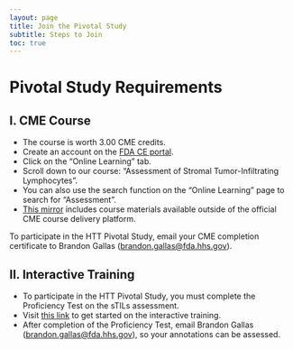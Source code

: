 ```yaml
---
layout: page
title: Join the Pivotal Study 
subtitle: Steps to Join
toc: true
---
```


# Pivotal Study Requirements

## I. CME Course
 * The course is worth 3.00 CME credits.
 * Create an account on the [FDA CE portal](https://ceportal.fda.gov/).
 * Click on the “Online Learning” tab. 
 * Scroll down to our course: “Assessment of Stromal Tumor-Infiltrating Lymphocytes”. 
  * You can also use the search function on the “Online Learning” page to search for “Assessment”.
 * [This mirror](/training-2023/cmeCourse.md) includes course materials available outside of the official CME course delivery platform. 


To participate in the HTT Pivotal Study, email your CME completion certificate to Brandon Gallas (brandon.gallas@fda.hhs.gov).

## II. Interactive Training
 * To participate in the HTT Pivotal Study, you must complete the Proficiency Test on the sTILs assessment.
 * Visit [this link](https://ncihub.cancer.gov/groups/eedapstudies/wiki/HTTDataCollectionTrainingInteractive) to get started on the interactive training.
 * After completion of the Proficiency Test, email Brandon Gallas (brandon.gallas@fda.hhs.gov), so your annotations can be assessed.